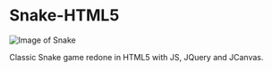 # Snake-HTML5
![Image of Snake](http://i.imgur.com/ReC5yYH.png)

Classic Snake game redone in HTML5 with JS, JQuery and JCanvas.
